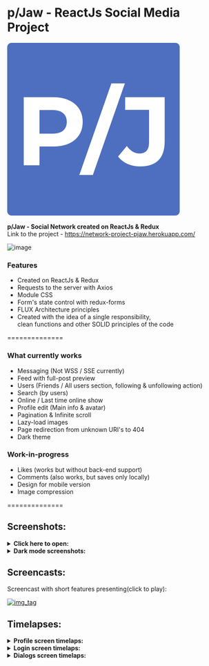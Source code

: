 # p/Jaw - ReactJs Social Media Project

![logo-200](https://raw.githubusercontent.com/gerwld/host-data/377d7665879f1c4115d5f67b86e36d6dfd3eaf8c/pj_logo.svg)

<b>p/Jaw - Social Network created on ReactJs & Redux</b> \
Link to the project - https://network-project-pjaw.herokuapp.com/

![image](https://user-images.githubusercontent.com/47056812/138449805-28c5e0e3-f31e-418b-87a2-499f40d8d675.png)

### Features

- Created on ReactJs & Redux
- Requests to the server with Axios
- Module CSS
- Form's state control with redux-forms
- FLUX Architecture principles
- Created with the idea of a single responsibility,\
clean functions and other SOLID principles of the code

==============


### What currently works
- Messaging (Not WSS / SSE currently)
- Feed with full-post preview
- Users (Friends / All users section, following & unfollowing action)
- Search (by users)
- Online / Last time online show
- Profile edit (Main info & avatar)
- Pagination & Infinite scroll
- Lazy-load images
- Page redirection from unknown URI's to 404
- Dark theme

### Work-in-progress
- Likes (works but without back-end support)
- Comments (also works, but saves only locally)
- Design for mobile version
- Image compression

==============

## Screenshots:

<details><summary><b>Click here to open:</b></summary>
  
![image](https://user-images.githubusercontent.com/47056812/138449805-28c5e0e3-f31e-418b-87a2-499f40d8d675.png)
![image](https://user-images.githubusercontent.com/47056812/138449621-eacc8392-37c6-4eef-8b24-6e661cea3f46.png)
![image](https://user-images.githubusercontent.com/47056812/138451101-830d7d7f-1d60-45da-b681-8dc74556741b.png)
![image](https://user-images.githubusercontent.com/47056812/138449872-6aa94511-a7b0-46a5-9597-ce9e9b6f719d.png)
![image](https://user-images.githubusercontent.com/47056812/139247259-ed90c80d-50ab-4346-b0b2-77c5e295c309.png)
![image](https://user-images.githubusercontent.com/47056812/138449927-1424ca5a-e27b-48b2-8c9b-fee4fabd21b6.png)
![image](https://user-images.githubusercontent.com/47056812/138450013-6c19b907-b244-4b5d-8550-fa90ed3e1c41.png)
![image](https://user-images.githubusercontent.com/47056812/138450998-f6b04bd1-09f5-4209-a03f-06c67d550b93.png)


</details>

<details><summary><b>Dark mode screenshots:</b></summary>
  
![image](https://user-images.githubusercontent.com/47056812/138449699-969f25df-081f-4ab5-834c-9d4ea8aa14ab.png)
![image](https://user-images.githubusercontent.com/47056812/138449745-cbf6f4f8-89d8-4f5e-b0f4-f0b3f61ba446.png)
![image](https://user-images.githubusercontent.com/47056812/138450559-d047d8e5-978c-4890-a4b6-c60a0457b7b0.png)
![image](https://user-images.githubusercontent.com/47056812/138450397-e04c7b29-0ce7-43ce-8b44-5d21172e41ee.png)

  
</details>


## Screencasts:

Screencast with short features presenting(click to play):

[![img_tag](https://user-images.githubusercontent.com/47056812/138457794-5bf8aa9a-3ff0-4858-9f3e-deb52dda6d0d.png)](https://youtu.be/zPnj6j8hAQk)


## Timelapses:

<details><summary><b>Profile screen timelaps:</b></summary>

  https://user-images.githubusercontent.com/47056812/138186157-ff099759-0156-4671-bdca-e471456cb1ad.mov
  
</details>

 
<details><summary><b>Login screen timelaps:</b></summary>
  
  https://user-images.githubusercontent.com/47056812/138186203-8407e119-c3df-4ab3-9f3b-1858d6113395.mov
  
</details>

 
<details><summary><b>Dialogs screen timelaps:</b></summary>
  
  https://user-images.githubusercontent.com/47056812/138186210-2a8a1e23-d6f6-445a-921a-8f7546c36d57.mov
  
</details>

  

  



